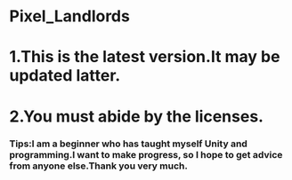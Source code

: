 # Pixel_Landlords
# 1.This is the latest version.It may be updated latter.
# 2.You must abide by the licenses.
### Tips:I am a beginner who has taught myself Unity and programming.I want to make progress, so I hope to get advice from anyone else.Thank you very much.
